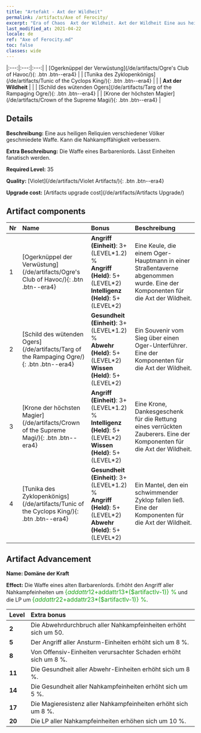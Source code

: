 ```yaml
---
title: "Artefakt - Axt der Wildheit"
permalink: /artifacts/Axe of Ferocity/
excerpt: "Era of Chaos  Axt der Wildheit. Axt der Wildheit Eine aus heiligen Reliquien verschiedener Völker geschmiedete Waffe. Kann die Nahkampffähigkeit verbessern."
last_modified_at: 2021-04-22
locale: de
ref: "Axe of Ferocity.md"
toc: false
classes: wide
---
```


  |:---:|:---:|:---:| 
  | [Ogerknüppel der Verwüstung](/de/artifacts/Ogre's Club of Havoc/){: .btn .btn--era4} |   | [Tunika des Zyklopenkönigs](/de/artifacts/Tunic of the Cyclops King/){: .btn .btn--era4} | 
  |   | **Axt der Wildheit** |  | 
  | [Schild des wütenden Ogers](/de/artifacts/Targ of the Rampaging Ogre/){: .btn .btn--era4} |   | [Krone der höchsten Magier](/de/artifacts/Crown of the Supreme Magi/){: .btn .btn--era4} | 


## Details

 **Beschreibung:** Eine aus heiligen Reliquien verschiedener Völker geschmiedete Waffe. Kann die Nahkampffähigkeit verbessern.

 **Extra Beschreibung:** Die Waffe eines Barbarenlords. Lässt Einheiten fanatisch werden.

 **Required Level:** 35

 **Quality:** [Violet](/de/artifacts/Violet Artifacts/){: .btn .btn--era4}

 **Upgrade cost:** [Artifacts upgrade cost](/de/artifacts/Artifacts Upgrade/)



## Artifact components

  | Nr |    Name    |   Bonus | Beschreibung | 
  |:---|:-----------|:--------|:------------| 
  | 1 | [Ogerknüppel der Verwüstung](/de/artifacts/Ogre's Club of Havoc/){: .btn .btn--era4} | **Angriff (Einheit)**: 3+(LEVEL\*1.2) %<br/>**Angriff (Held)**: 5+(LEVEL\*2)<br/>**Intelligenz (Held)**: 5+(LEVEL\*2) | Eine Keule, die einem Oger-Hauptmann in einer Straßentaverne abgenommen wurde. Eine der Komponenten für die Axt der Wildheit. | 
  | 2 | [Schild des wütenden Ogers](/de/artifacts/Targ of the Rampaging Ogre/){: .btn .btn--era4} | **Gesundheit (Einheit)**: 3+(LEVEL\*1.2) %<br/>**Abwehr (Held)**: 5+(LEVEL\*2)<br/>**Wissen (Held)**: 5+(LEVEL\*2) | Ein Souvenir vom Sieg über einen Oger-Unterführer. Eine der Komponenten für die Axt der Wildheit. | 
  | 3 | [Krone der höchsten Magier](/de/artifacts/Crown of the Supreme Magi/){: .btn .btn--era4} | **Angriff (Einheit)**: 3+(LEVEL\*1.2) %<br/>**Intelligenz (Held)**: 5+(LEVEL\*2)<br/>**Wissen (Held)**: 5+(LEVEL\*2) | Eine Krone, Dankesgeschenk für die Rettung eines verrückten Zauberers. Eine der Komponenten für die Axt der Wildheit. | 
  | 4 | [Tunika des Zyklopenkönigs](/de/artifacts/Tunic of the Cyclops King/){: .btn .btn--era4} | **Gesundheit (Einheit)**: 3+(LEVEL\*1.2) %<br/>**Angriff (Held)**: 5+(LEVEL\*2)<br/>**Abwehr (Held)**: 5+(LEVEL\*2) | Ein Mantel, den ein schwimmender Zyklop fallen ließ. Eine der Komponenten für die Axt der Wildheit. | 


## Artifact Advancement

 **Name: Domäne der Kraft**

 **Effect:** Die Waffe eines alten Barbarenlords. Erhöht den Angriff aller Nahkampfeinheiten um <span style="color: #1ca216;font-size:16px">{$addattr12+$addattr13*($artifactlv-1)} %</span> und die LP um <span style="color: #1ca216;font-size:16px">{$addattr22+$addattr23*($artifactlv-1)} %</span>.

  |  Level  |    Extra bonus  | 
  |:--------|:----------------| 
  | **2** | Die Abwehrdurchbruch aller Nahkampfeinheiten erhöht sich um 50. | 
  | **5** | Der Angriff aller Ansturm-Einheiten erhöht sich um 8 %. | 
  | **8** | Von Offensiv-Einheiten verursachter Schaden erhöht sich um 8 %. | 
  | **11** | Die Gesundheit aller Abwehr-Einheiten erhöht sich um 8 %. | 
  | **14** | Die Gesundheit aller Nahkampfeinheiten erhöht sich um 5 %. | 
  | **17** | Die Magieresistenz aller Nahkampfeinheiten erhöht sich um 8 %. | 
  | **20** | Die LP aller Nahkampfeinheiten erhöhen sich um 10 %. | 
